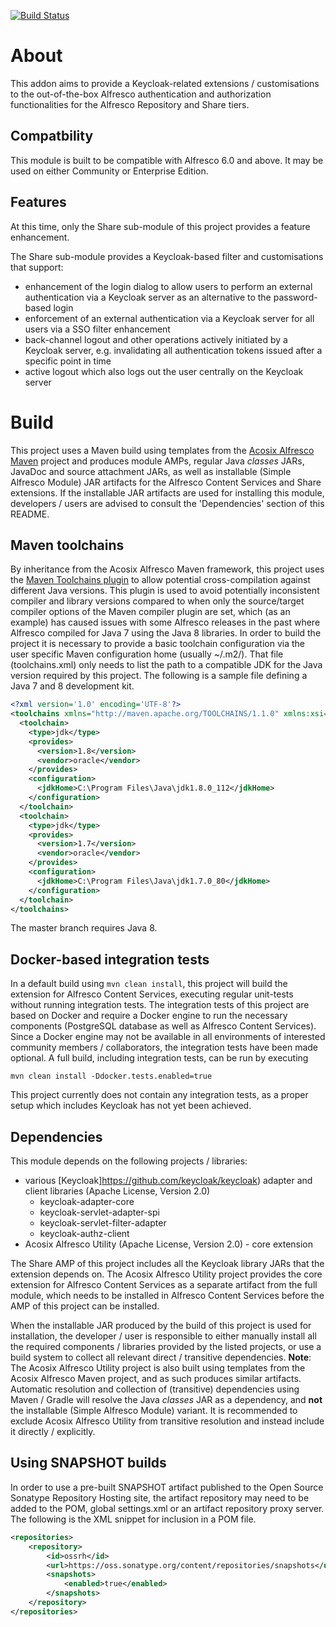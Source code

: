 [![Build Status](https://travis-ci.org/Acosix/alfresco-keycloak.svg?branch=master)](https://travis-ci.org/Acosix/alfresco-keycloak)

# About

This addon aims to provide a Keycloak-related extensions / customisations to the out-of-the-box Alfresco authentication and authorization functionalities for the Alfresco Repository and Share tiers.

## Compatbility

This module is built to be compatible with Alfresco 6.0 and above. It may be used on either Community or Enterprise Edition.

## Features

At this time, only the Share sub-module of this project provides a feature enhancement.

The Share sub-module provides a Keycloak-based filter and customisations that support:

- enhancement of the login dialog to allow users to perform an external authentication via a Keycloak server as an alternative to the password-based login
- enforcement of an external authentication via a Keycloak server for all users via a SSO filter enhancement
- back-channel logout and other operations actively initiated by a Keycloak server, e.g. invalidating all authentication tokens issued after a specific point in time
- active logout which also logs out the user centrally on the Keycloak server

# Build

This project uses a Maven build using templates from the [Acosix Alfresco Maven](https://github.com/Acosix/alfresco-maven) project and produces module AMPs, regular Java *classes* JARs, JavaDoc and source attachment JARs, as well as installable (Simple Alfresco Module) JAR artifacts for the Alfresco Content Services and Share extensions. If the installable JAR artifacts are used for installing this module, developers / users are advised to consult the 'Dependencies' section of this README.

## Maven toolchains

By inheritance from the Acosix Alfresco Maven framework, this project uses the [Maven Toolchains plugin](http://maven.apache.org/plugins/maven-toolchains-plugin/) to allow potential cross-compilation against different Java versions. This plugin is used to avoid potentially inconsistent compiler and library versions compared to when only the source/target compiler options of the Maven compiler plugin are set, which (as an example) has caused issues with some Alfresco releases in the past where Alfresco compiled for Java 7 using the Java 8 libraries.
In order to build the project it is necessary to provide a basic toolchain configuration via the user specific Maven configuration home (usually ~/.m2/). That file (toolchains.xml) only needs to list the path to a compatible JDK for the Java version required by this project. The following is a sample file defining a Java 7 and 8 development kit.

```xml
<?xml version='1.0' encoding='UTF-8'?>
<toolchains xmlns="http://maven.apache.org/TOOLCHAINS/1.1.0" xmlns:xsi="http://www.w3.org/2001/XMLSchema-instance" xsi:schemaLocation="http://maven.apache.org/TOOLCHAINS/1.1.0 http://maven.apache.org/xsd/toolchains-1.1.0.xsd">
  <toolchain>
    <type>jdk</type>
    <provides>
      <version>1.8</version>
      <vendor>oracle</vendor>
    </provides>
    <configuration>
      <jdkHome>C:\Program Files\Java\jdk1.8.0_112</jdkHome>
    </configuration>
  </toolchain>
  <toolchain>
    <type>jdk</type>
    <provides>
      <version>1.7</version>
      <vendor>oracle</vendor>
    </provides>
    <configuration>
      <jdkHome>C:\Program Files\Java\jdk1.7.0_80</jdkHome>
    </configuration>
  </toolchain>
</toolchains>
```

The master branch requires Java 8.

## Docker-based integration tests

In a default build using ```mvn clean install```, this project will build the extension for Alfresco Content Services, executing regular unit-tests without running integration tests. The integration tests of this project are based on Docker and require a Docker engine to run the necessary components (PostgreSQL database as well as Alfresco Content Services). Since a Docker engine may not be available in all environments of interested community members / collaborators, the integration tests have been made optional. A full build, including integration tests, can be run by executing

```
mvn clean install -Ddocker.tests.enabled=true
```

This project currently does not contain any integration tests, as a proper setup which includes Keycloak has not yet been achieved.

## Dependencies

This module depends on the following projects / libraries:

- various [Keycloak]https://github.com/keycloak/keycloak) adapter and client libraries (Apache License, Version 2.0)
    - keycloak-adapter-core
    - keycloak-servlet-adapter-spi
    - keycloak-servlet-filter-adapter
    - keycloak-authz-client
- Acosix Alfresco Utility (Apache License, Version 2.0) - core extension

The Share AMP of this project includes all the Keycloak library JARs that the extension depends on. The Acosix Alfresco Utility project provides the core extension for Alfresco Content Services as a separate artifact from the full module, which needs to be installed in Alfresco Content Services before the AMP of this project can be installed.

When the installable JAR produced by the build of this project is used for installation, the developer / user is responsible to either manually install all the required components / libraries provided by the listed projects, or use a build system to collect all relevant direct / transitive dependencies.
**Note**: The Acosix Alfresco Utility project is also built using templates from the Acosix Alfresco Maven project, and as such produces similar artifacts. Automatic resolution and collection of (transitive) dependencies using Maven / Gradle will resolve the Java *classes* JAR as a dependency, and **not** the installable (Simple Alfresco Module) variant. It is recommended to exclude Acosix Alfresco Utility from transitive resolution and instead include it directly / explicitly.

## Using SNAPSHOT builds

In order to use a pre-built SNAPSHOT artifact published to the Open Source Sonatype Repository Hosting site, the artifact repository may need to be added to the POM, global settings.xml or an artifact repository proxy server. The following is the XML snippet for inclusion in a POM file.

```xml
<repositories>
    <repository>
        <id>ossrh</id>
        <url>https://oss.sonatype.org/content/repositories/snapshots</url>
        <snapshots>
            <enabled>true</enabled>
        </snapshots>
    </repository>
</repositories>
```